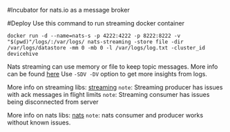 #Incubator for nats.io as a message broker

#Deploy
Use this command to run streaming docker container

```
docker run -d --name=nats-s -p 4222:4222 -p 8222:8222 -v "$(pwd)"/logs/:/var/logs/ nats-streaming -store file -dir /var/logs/datastore -mm 0 -mb 0 -l /var/logs/log.txt -cluster_id devicehive
```
Nats streaming can use memory or file to keep topic messages.
More info can be found [here](https://hub.docker.com/_/nats-streaming/)
Use `-SDV -DV` option to get more insights from logs.

More info on streaming libs: [streaming](https://github.com/nats-io/node-nats-streaming)
`note`: Streaming producer has issues with ack messages in flight limits
`note`: Streaming consumer has issues being disconnected from server

More info on nats libs: [nats](https://github.com/nats-io/node-nats)
`note`: nats consumer and producer works without known issues.
